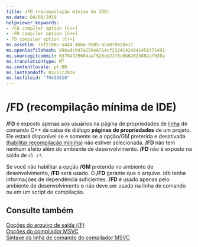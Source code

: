 ```yaml
---
title: /FD (recompilação mínima de IDE)
ms.date: 04/08/2019
helpviewer_keywords:
- /FD compiler option [C++]
- -FD compiler option [C++]
- FD compiler option [C++]
ms.assetid: 7ef21b8c-a448-4bb4-9585-a2a870028e17
ms.openlocfilehash: 896adcb97a259e6714cf23241424841456371491
ms.sourcegitcommit: 63784729604aaf526de21f6c6b62813882af930a
ms.translationtype: MT
ms.contentlocale: pt-BR
ms.lasthandoff: 03/17/2020
ms.locfileid: "79439810"
---
```

# <a name="fd-ide-minimal-rebuild"></a>/FD (recompilação mínima de IDE)

**/FD** é exposto apenas aos usuários na página de propriedades de [linha](command-line-property-pages.md) de comando C++ da caixa de diálogo **páginas de propriedades** de um projeto. Ele estará disponível se e somente se a opção/GM preterida e desativada [(habilitar recompilação mínima)](gm-enable-minimal-rebuild.md) não estiver selecionada. **/FD** não tem nenhum efeito além do ambiente de desenvolvimento. **/FD** não é exposto na saída de `cl /?`.

Se você não habilitar a opção **/GM** preterida no ambiente de desenvolvimento, **/FD** será usado. O **/FD** garante que o arquivo. idb tenha informações de dependência suficientes. **/FD** é usado apenas pelo ambiente de desenvolvimento e não deve ser usado na linha de comando ou em um script de compilação.

## <a name="see-also"></a>Consulte também

[Opções do arquivo de saída (/F)](output-file-f-options.md)<br/>
[Opções do compilador MSVC](compiler-options.md)<br/>
[Sintaxe da linha de comando do compilador MSVC](compiler-command-line-syntax.md)

